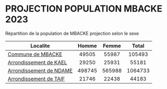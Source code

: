 # PROJECTION POPULATION MBACKE 2023
	
Répartition de la population de MBACKE projection selon le sexe
	
| Localite  | Homme | Femme | Total |
| --------- |:-----:|:-----:|:-----:|
| [Commune de MBACKE](MBACKE) | 49505 | 55987 | 105493 |
| [Arrondissement de KAEL](KAEL) | 29250 | 25931 | 55181 |
| [Arrondissement de NDAME](NDAME) | 498745 | 565988 | 1064733 |
| [Arrondissement de TAIF](TAIF) | 21746 | 22438 | 44183 |
